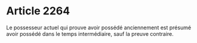 # Article 2264

Le possesseur actuel qui prouve avoir possédé anciennement est présumé avoir possédé dans le temps intermédiaire, sauf la preuve contraire.
